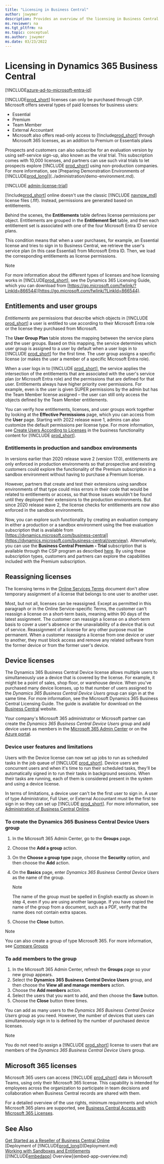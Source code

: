 ```yaml
---
title: "Licensing in Business Central"
author: jswymer
description: Provides an overview of the licensing in Business Central
ms.reviewer: na
ms.tgt_pltfrm: na
ms.topic: conceptual
ms.author: jswymer
ms.date: 03/23/2022
---
```


# Licensing in Dynamics 365 Business Central

[!INCLUDE[azure-ad-to-microsoft-entra-id](~/../shared-content/shared/azure-ad-to-microsoft-entra-id.md)]

[!INCLUDE[prod_short](../developer/includes/prod_short.md)] licenses can only be purchased through CSP. Microsoft offers several types of paid licenses for business users:

- Essential  
- Premium  
- Team Member  
- External Accountant  
- Microsoft also offers read-only access to [!include[prod_short](../developer/includes/prod_short.md)] through Microsoft 365 licenses, as an addition to Premium or Essentials plans

Prospects and customers can also subscribe for an evaluation version by using self-service sign-up, also known as the viral trial. This subscription comes with 10,000 licenses, and partners can use such viral trials to let prospects explore [!INCLUDE [prod_short](../includes/prod_short.md)] using non-production companies. For more information, see [Preparing Demonstration Environments of [!INCLUDE[prod_long](../developer/includes/prod_long.md)]](../administration/demo-environment.md).  

[!INCLUDE [admin-license-trial](../includes/admin-license-trial.md)]

[!include[prod_short](../developer/includes/prod_short.md)] online doesn't use the classic [!INCLUDE [navnow_md](../developer/includes/navnow_md.md)] license files (.flf). Instead, permissions are generated based on entitlements.  

Behind the scenes, the **Entitlements** table defines license permissions per object. Entitlements are grouped in the **Entitlement Set** table, and then each entitlement set is associated with one of the four Microsoft Entra ID service plans.  

This condition means that when a user purchases, for example, an Essential license and tries to sign in to Business Central, we retrieve the user's service plan (in this case Essential) from Microsoft Entra ID. Then, we load the corresponding entitlements as license permissions.  

> [!NOTE]
> For more information about the different types of licenses and how licensing works in [!INCLUDE[prod_short](../developer/includes/prod_short.md)], see the Dynamics 365
Licensing Guide, which you can download from [https://go.microsoft.com/fwlink/?LinkId=866544](https://go.microsoft.com/fwlink/?LinkId=866544).

## Entitlements and user groups

*Entitlements* are permissions that describe which objects in [!INCLUDE [prod_short](../developer/includes/prod_short.md)] a user is entitled to use according to their Microsoft Entra role or the license they purchased from Microsoft.  

The **User Group Plan** table stores the mapping between the service plans and the user groups. Based on this mapping, the service determines which user group is assigned to a user by default when a user logs in to [!INCLUDE [prod_short](../developer/includes/prod_short.md)] for the first time. The user group assigns a specific license (or makes the user a member of a specific Microsoft Entra role).  

When a user logs in to [!INCLUDE [prod_short](../developer/includes/prod_short.md)], the service applies the intersection of the entitlements that are associated with the user's service plan (or Microsoft Entra role) and the permissions that are defined for that user. Entitlements always have higher priority over permissions. For example, even is the user is given SUPER permissions by the admin but has the Team Member license assigned – the user can still only access the objects defined by the Team Member entitlements.  

You can verify how entitlements, licenses, and user groups work together by looking at the **Effective Permissions** page, which you can access from the **User** page. Starting with 2022 release wave 1, admins can also customize the default permissions per license type. For more information, see [Create Users According to Licenses](/dynamics365/business-central/ui-how-users-permissions) in the business functionality content for [!INCLUDE [prod_short](../developer/includes/prod_short.md)].  

### Entitlements in production and sandbox environments

In versions earlier than 2020 release wave 2 (version 17.0), entitlements are only enforced in production environments so that prospective and existing customers could explore the functionality of the Premium subscription in a sandbox environment without having to purchase a Premium license.  

However, partners that create and test their extensions using sandbox environments of that type could miss errors in their code that would be related to entitlements or access, so that those issues wouldn't be found until they deployed their extensions to the production environments. But since 2020 release wave 2, the license checks for entitlements are now also enforced in the sandbox environments.  

Now, you can explore such functionality by creating an evaluation company in either a production or a sandbox environment using the free evaluation subscription that is available from [https://dynamics.microsoft.com/business-central](https://dynamics.microsoft.com/business-central/overview).  Alternatively, you can use the **Business Central Premium - Trial** subscription that is available through the CSP program as described [here](customer-signup.md#premiumtrial). By using these subscription types, customers and partners can explore the capabilities included with the Premium subscription.  

## Reassigning licenses

The licensing terms in the [Online Services Terms](https://www.microsoft.com/licensing/product-licensing/products) document don't allow temporary assignment of a license that belongs to one user to another user.

Most, but not all, licenses can be reassigned. Except as permitted in this paragraph or in the Online Service-specific Terms, the customer can't reassign a license on a short-term basis, meaning within 90 days of the latest assignment. The customer can reassign a license on a short-term basis to cover a user's absence or the unavailability of a device that is out of service. Reassignment of a license for any other purpose must be permanent. When a customer reassigns a license from one device or user to another, they must block access and remove any related software from the former device or from the former user's device.

## Device licenses

The Dynamics 365 Business Central Device license allows multiple users to simultaneously use a device that is covered by the license. For example, it might be a point of sales, shop floor, or warehouse device. When you've purchased many device licenses, up to that number of users assigned to the *Dynamics 365 Business Central Device Users* group can sign in at the same time. For more information, see the Microsoft Dynamics 365 Business Central Licensing Guide. The guide is available for download on the [Business Central](https://dynamics.microsoft.com/business-central/overview/) website.

Your company's Microsoft 365 administrator or Microsoft partner can create the *Dynamics 365 Business Central Device Users* group and add device users as members in the [Microsoft 365 Admin Center](https://admin.microsoft.com/) or on the [Azure portal](https://portal.azure.com/).

### Device user features and limitations

Users with the Device license can now set up jobs to run as scheduled tasks in the job queue of [!INCLUDE [prod_short](../developer/includes/prod_short.md)]. Device users are concurrent users and when it's time to run their scheduled tasks, they'll be automatically signed in to run their tasks in background sessions. When their tasks are running, each of them is considered present in the system and using a device license. 

In terms of limitations, a device user can't be the first user to sign in. A user of type Administrator, Full User, or External Accountant must be the first to sign in so they can set up [!INCLUDE [prod_short](../developer/includes/prod_short.md)]. For more information, see [Administration of Business Central Online](../administration/tenant-administration.md).  

### To create the Dynamics 365 Business Central Device Users group

1. In the Microsoft 365 Admin Center, go to the **Groups** page.
2. Choose the **Add a group** action.
3. On the **Choose a group type** page, choose the **Security** option, and then choose the **Add** action.
4. On the **Basics** page, enter *Dynamics 365 Business Central Device Users* as the name of the group.
  
   >[!NOTE]
   >The name of the group must be spelled in English exactly as shown in step 4, even if you are using another language. If you have copied the name of the group from a document, such as a PDF, verify that the name does not contain extra spaces.
5. Choose the **Close** button.

> [!NOTE]
> You can also create a group of type Microsoft 365. For more information, see [Compare Groups](/microsoft-365/admin/create-groups/compare-groups)

### To add members to the group

1. In the Microsoft 365 Admin Center, refresh the **Groups** page so your new group appears.
2. Select the **Dynamics 365 Business Central Device Users** group, and then choose the **View all and manage members** action.
3. Choose the **Add members** action.
4. Select the users that you want to add, and then choose the **Save** button.
5. Choose the **Close** button three times.

You can add as many users to the *Dynamics 365 Business Central Device Users* group as you need. However, the number of devices that users can simultaneously sign in to is defined by the number of purchased device licenses.

> [!NOTE]
> You do not need to assign a [!INCLUDE [prod_short](../developer/includes/prod_short.md)] license to users that are members of the *Dynamics 365 Business Central Device Users* group.

## Microsoft 365 licenses 

Microsoft 365 users can access [!INCLUDE [prod_short](../developer/includes/prod_short.md)] data in Microsoft Teams, using only their Microsoft 365 license. This capability is intended for employees across the organization to participate in team decisions and collaboration when Business Central records are shared with them.

For a detailed overview of the use rights, minimum requirements and which Microsoft 365 plans are supported, see [Business Central Access with Microsoft 365 Licenses](/dynamics365/business-central/admin-access-with-m365-license).

## See Also  

[Get Started as a Reseller of Business Central Online](../administration/get-started-online.md)  
[Deployment of [!INCLUDE[prod_long](../developer/includes/prod_long.md)]](Deployment.md)  
[Working with Sandboxes and Entitlements](../developer/devenv-work-sandbox-entitlements.md)  
[[!INCLUDE[embedapp](../developer/includes/embedapp.md)] Overview](embed-app-overview.md)  
